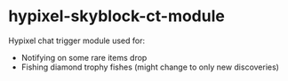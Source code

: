 # hypixel-skyblock-ct-module

Hypixel chat trigger module used for:
  - Notifying on some rare items drop
  - Fishing diamond trophy fishes (might change to only new discoveries)
